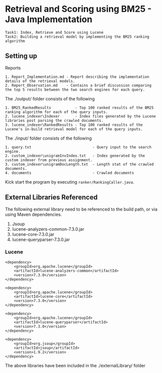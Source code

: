 # Retrieval and Scoring using BM25 - Java Implementation

```
Task1: Index, Retrieve and Score using Lucene
Task2: Building a retrieval model by implementing the BM25 ranking algorithm
```

## Setting up

Reports
```
1. Report_Implementation.md - Report describing the implementation details of the retrieval models. 
2. Report_Observation.md    - Contains a brief discussion comparing the top 5 results between the two search engines for each query.
```


The ./output/ folder consists of the following
```
1. BM25_RankedResults           - Top 100 ranked results of the BM25 ranking algorithm for each of the query inputs.
2. lucene_indexer\Indexer       - Index files generated by the Lucene libraries post parsing the crawled documents.
3. lucene_indexer\RankedResults - Top 100 ranked results of the Lucene's in-build retrieval model for each of the query inputs.
```


The ./input/ folder consists of the following
```
1. query.txt                            - Query input to the search engine.
2. custom_indexer\unigramInvIndex.txt   - Index generated by the custom indexer from previous assignment.
3. custom_indexer\unigramDocLength.txt  - Length stat of the crawled documents.
4. documents                            - Crawled documents

``` 

Kick start the program by executing ```ranker/RankingCaller.java```.


## External Libraries Referenced

The following external library need to be referenced to the build path, or via using Maven dependencies.
1. Jsoup 
2. lucene-analyzers-common-7.3.0.jar
3. lucene-core-7.3.0.jar
4. lucene-queryparser-7.3.0.jar

### Lucene
```
<dependency>
    <groupId>org.apache.lucene</groupId>
    <artifactId>lucene-analyzers-common</artifactId>
    <version>7.3.0</version>
</dependency>

<dependency>
    <groupId>org.apache.lucene</groupId>
    <artifactId>lucene-core</artifactId>
    <version>7.3.0</version>
</dependency>

<dependency>
    <groupId>org.apache.lucene</groupId>
    <artifactId>lucene-queryparser</artifactId>
    <version>7.3.0</version>
</dependency>

<dependency>
    <groupId>org.jsoup</groupId>
    <artifactId>jsoup</artifactId>
    <version>1.9.2</version>
</dependency>
```


The above libraries have been included in the ./externalLibrary/ folder

